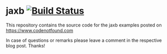 jaxb [![Build Status](https://travis-ci.org/code-not-found/jaxb.svg?branch=master)](https://travis-ci.org/code-not-found/jaxb)
====

This repository contains the source code for the jaxb examples posted on https://www.codenotfound.com

In case of questions or remarks please leave a comment in the respective blog post. Thanks!
